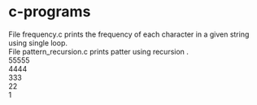 # c-programs
File frequency.c prints the frequency of each character in a given string using single loop.</br>
File pattern_recursion.c prints patter using recursion .
</br>55555
</br>
4444
</br>
333
</br>
22
</br>
1
